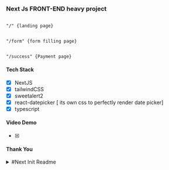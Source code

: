 ### Next Js FRONT-END heavy project

```

"/" {landing page}

```

```

"/form" {form filling page}

```

```

"/success" {Payment page}

```

#### Tech Stack

- [x] NextJS
- [x] tailwindCSS
- [x] sweetalert2
- [x] react-datepicker [ its own css to perfectly render date picker]
- [x] typescript

#### Video Demo

- [x]

#### Thank You

<details>
<summary>#Next Init Readme</summary>

```markdown
This is a [Next.js](https://nextjs.org/) project bootstrapped with [`create-next-app`](https://github.com/vercel/next.js/tree/canary/packages/create-next-app).

## Getting Started

First, run the development server:
```

```bash
npm run dev
# or
yarn dev
# or
pnpm dev
# or
bun dev
```

```markdown
Open [http://localhost:3000](http://localhost:3000) with your browser to see the result.

You can start editing the page by modifying `app/page.tsx`. The page auto-updates as you edit the file.

This project uses [`next/font`](https://nextjs.org/docs/basic-features/font-optimization) to automatically optimize and load Inter, a custom Google Font.

## Learn More

To learn more about Next.js, take a look at the following resources:

- [Next.js Documentation](https://nextjs.org/docs) - learn about Next.js features and API.
- [Learn Next.js](https://nextjs.org/learn) - an interactive Next.js tutorial.

You can check out [the Next.js GitHub repository](https://github.com/vercel/next.js/) - your feedback and contributions are welcome!

## Deploy on Vercel

The easiest way to deploy your Next.js app is to use the [Vercel Platform](https://vercel.com/new?utm_medium=default-template&filter=next.js&utm_source=create-next-app&utm_campaign=create-next-app-readme) from the creators of Next.js.

Check out our [Next.js deployment documentation](https://nextjs.org/docs/deployment) for more details.
```

</details>
